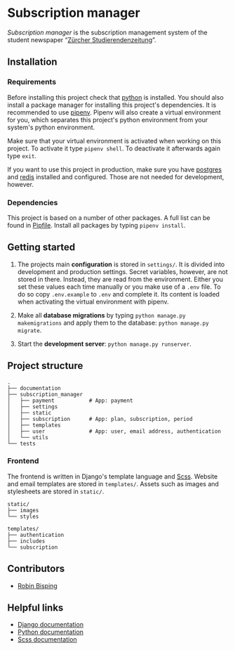 # Subscription manager

_Subscription manager_ is the subscription management system of the student newspaper “[Zürcher Studierendenzeitung](http://zs-online.ch/)”.


## Installation

### Requirements

Before installing this project check that [python](https://www.python.org/) is installed. You should also install a package manager for installing this project's dependencies. It is recommended to use [pipenv](https://pipenv.org/). Pipenv will also create a virtual environment for you, which separates this project's python environment from your system's python environment.

Make sure that your virtual environment is activated when working on this project. To activate it type `pipenv shell`. To deactivate it afterwards again type `exit`.

If you want to use this project in production, make sure you have [postgres](https://www.postgresql.org/) and [redis](https://redis.io/) installed and configured. Those are not needed for development, however.

### Dependencies

This project is based on a number of other packages. A full list can be found in [Pipfile](Pipfile). Install all packages by typing `pipenv install`.

## Getting started

1. The projects main **configuration** is stored in `settings/`. It is divided into development and production settings. Secret variables, however, are not stored in there. Instead, they are read from the environment. Either you set these values each time manually or you make use of a `.env` file. To do so copy `.env.example` to `.env` and complete it. Its content is loaded when activating the virtual environment with pipenv.

2. Make all **database migrations** by typing `python manage.py makemigrations` and apply them to the database: `python manage.py migrate`.

3. Start the **development server**: `python manage.py runserver`.


## Project structure

```
.
├── documentation
├── subscription_manager
│   ├── payment           # App: payment
│   ├── settings
│   ├── static
│   ├── subscription      # App: plan, subscription, period
│   ├── templates
│   ├── user              # App: user, email address, authentication
│   └── utils
└── tests
```

### Frontend

The frontend is written in Django's template language and [Scss](https://sass-lang.com/). Website and email templates are stored in `templates/`. Assets such as images and stylesheets are stored in `static/`.

```
static/
├── images
└── styles
```
```
templates/
├── authentication
├── includes
└── subscription
```


## Contributors

- [Robin Bisping](https://www.robinbisping.com/)


## Helpful links

- [Django documentation](https://docs.djangoproject.com/en/dev/)
- [Python documentation](https://docs.python.org/3/)
- [Scss documentation](http://sass-lang.com/documentation/)